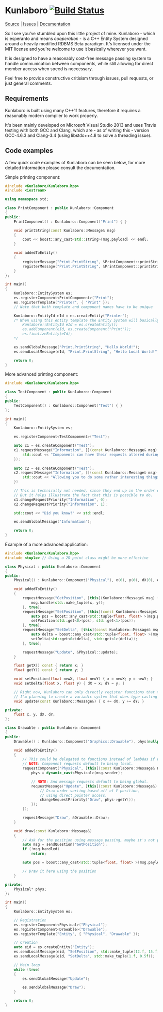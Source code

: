 Kunlaboro [![Build Status](https://travis-ci.org/ace13/Kunlaboro.svg)](https://travis-ci.org/ace13/Kunlaboro)
=========

[Source](https://github.com/ace13/Kunlaboro) | [Issues](https://github.com/ace13/Kunlaboro/issues) | [Documentation](https://ace13.github.io/Kunlaboro)

So I see you've stumbled upon this little project of mine.
Kunlaboro - which is esperanto and means *cooperation* - is a C++ Entity System designed around a heavily modified RDBMS Beta paradigm. It's licensed under the MIT license and you're welcome to use it basically wherever you want.

It is designed to have a reasonably cost-free message passing system to handle communication between components, while still allowing for direct member access when speed is neccessary.

Feel free to provide constructive critisism through issues, pull requests, or just general comments.

Requirements
------------

Kunlaboro is built using many C++11 features, therefore it requires a reasonably modern compiler to work properly.

It's been mainly developed on Microsoft Visual Studio 2013 and uses Travis testing with both GCC and Clang, which are - as of writing this - version GCC-4.6.3 and Clang-3.4 (using libstdc++4.8 to solve a threading issue).

Code examples
-------------

A few quick code examples of Kunlaboro can be seen below, for more detailed information please consult the documentation.

Simple printing component:
```cpp
#include <Kunlaboro/Kunlaboro.hpp>
#include <iostream>

using namespace std;

class PrintComponent : public Kunlaboro::Component
{
public:
    PrintComponent() : Kunlaboro::Component("Print") { }

    void printString(const Kunlaboro::Message& msg)
    {
        cout << boost::any_cast<std::string>(msg.payload) << endl;
    }

    void addedToEntity()
    {
        registerMessage("Print.PrintString", &PrintComponent::printString, true); // Local message
        registerMessage("Print.PrintString", &PrintComponent::printString, false); // Global message
    }
};

int main()
{
    Kunlaboro::EntitySystem es;
    es.registerComponent<PrintComponent>("Print");
    es.registerTemplate("Printer", { "Print" });
    // Note that both template and component names have to be unique

    Kunlaboro::EntityId eId = es.createEntity("Printer");
    /* When using this entity template the Entity System will basically be running this code:
        Kunlaboro::EntityId eId = es.createEntity();
        es.addComponent(eId, es.createComponent("Print"));
        es.finalizeEntity(eId);
    */

    es.sendGlobalMessage("Print.PrintString", "Hello World!");
    es.sendLocalMessage(eId, "Print.PrintString", "Hello Local World!");

    return 0;
}
```

More advanced printing component:
```cpp
#include <Kunlaboro/Kunlaboro.hpp>

class TestComponent : public Kunlaboro::Component
{
public:
    TestComponent() : Kunlaboro::Component("Test") { }
};

int main()
{
    Kunlaboro::EntitySystem es;

    es.registerComponent<TestComponent>("Test");

    auto c1 = es.createComponent("Test");
    c1.requestMessage("Information", [](const Kunlaboro::Message& msg) {
    	std::cout << "Components can have their requests altered during runtime..." << std::endl;
    });
    
    auto c2 = es.createComponent("Test");
    c2.requestMessage("Information", [](const Kunlaboro::Message& msg) {
		std::cout << "Allowing you to do some rather interesting things with them." << std::endl;
    })

    // This is technically not needed, since they end up in the order of their creation.
    // But it helps illustrate the fact that this is possible to do.
    c1.changeRequestPriority("Information", 0);
    c2.changeRequestPriority("Information", 1); 

    std::cout << "Did you know?" << std::endl;

    es.sendGlobalMessage("Information");

    return 0;
}
```

Example of a more advanced application:
```cpp
#include <Kunlaboro/Kunlaboro.hpp>
#include <tuple> // Using a 2D point class might be more effective

class Physical : public Kunlaboro::Component
{
public:
	Physical() : Kunlaboro::Component("Physical"), x(0), y(0), dX(0), dY(0) { }

	void addedToEntity()
	{
		requestMessage("GetPosition", [this](Kunlaboro::Message& msg) {
			msg.handle(std::make_tuple(x, y));
		}, true);
		requestMessage("SetPosition", [this](const Kunlaboro::Message& msg) {
			auto pos = boost::any_cast<std::tuple<float, float> >(msg.payload);
			setPosition(std::get<0>(pos), std::get<1>(pos));
		}, true);
		requestMessage("SetDelta", [this](const Kunlaboro::Message& msg) {
			auto delta = boost::any_cast<std::tuple<float, float> >(msg.payload);
			setDelta(std::get<0>(delta), std::get<1>(delta));
		}, true);

		requestMessage("Update", &Physical::update);
	}

	float getX() const { return x; }
	float getY() const { return y; }

	void setPosition(float newX, float newY) { x = newX; y = newY; }
	void setDelta(float x, float y) { dX = x; dY = y; }

    // Right now, Kunlaboro can only directly register functions that take Message references (const or not).
    // I'm planning to create a variadic system that does type casting automatically in the future though.
	void update(const Kunlaboro::Message&) { x += dX; y += dY; }

private:
	float x, y, dX, dY;
};

class Drawable : public Kunlaboro::Component
{
public:
    Drawable() : Kunlaboro::Component("Graphics::Drawable"), phys(nullptr) { }

    void addedToEntity() 
    {
    	// This could be delegated to functions instead of lambdas if wanted.
    	// NOTE: Component requests default to being local.
    	requestComponent("Physical", [this](const Kunlaboro::Message& msg) {
    		phys = dynamic_cast<Physical>(msg.sender);

    		// NOTE: And message requests default to being global.
    		requestMessage("Update", [this](const Kunlaboro::Message&) {
    			// Draw order sorting based off of Y position,
    			// using direct pointer access.
    			changeRequestPriority("Draw", phys->getY());
    		});
    	});

    	requestMessage("Draw", &Drawable::Draw);
    }

    void draw(const Kunlaboro::Message&)
    {
    	// Ask for the position using message passing, maybe it's not physical.
    	auto msg = sendQuestion("GetPosition");
    	if (!msg.handled)
    		return;

    	auto pos = boost::any_cast<std::tuple<float, float> >(msg.payload);

    	// Draw it here using the position
    }

private:
	Physical* phys;
};

int main()
{
    Kunlaboro::EntitySystem es;

    // Registration
    es.registerComponent<Physical>("Physical");
    es.registerComponent<Drawable>("Drawable");
    es.registerTemplate("Entity", { "Physical", "Drawable" });

    // Creation
    auto eid = es.createEntity("Entity");
    es.sendLocalMessage(eid, "SetPosition", std::make_tuple(12.f, 15.f));
    es.sendLocalMessage(eid, "SetDelta", std::make_tuple(1.f, 0.5f));

    // Main loop
    while (true)
    {
    	es.sendGlobalMessage("Update");

    	es.sendGlobalMessage("Draw");
    }

    return 0;
}
```
